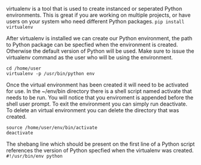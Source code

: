 virtualenv is a tool that is used to create instanced or seperated Python environments. This is great if you are working on multiple projects, or have users on your system who need different Python packages.
`pip install virtualenv`

After virtualenv is installed we can create our Python environment, the path to Python package can be specfied when the environment is created. Otherwise the default version of Python will be used. Make sure to issue the virtualenv command as the user who will be using the environment.
```
cd /home/user
virtualenv -p /usr/bin/python env
```

Once the virtual environment has been created it will need to be activated for use. In the ~/env/bin directory there is a shell script named activate that needs to be run. You will notice that you enviroment is appended before the shell user prompt. To exit the environment you can simply run deactivate. To delete an virtual environment you can delete the directory that was created.
```
source /home/user/env/bin/activate
deactivate
```

The shebang line which should be present on the first line of a Python script references the version of Python specfied when the virtualenv was created.
`#!/usr/bin/env python` 